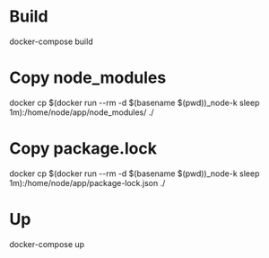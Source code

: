 # Build
docker-compose build
# Copy node_modules
docker cp $(docker run --rm -d $(basename $(pwd))_node-k sleep 1m):/home/node/app/node_modules/ ./
# Copy package.lock
docker cp $(docker run --rm -d $(basename $(pwd))_node-k sleep 1m):/home/node/app/package-lock.json ./
# Up
docker-compose up